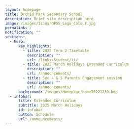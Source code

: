 ```yaml
---
layout: homepage
title: Orchid Park Secondary School
description: Brief site description here
image: /images/Icons/OPSS_Logo_Colour.jpg
permalink: /
notification: ""
sections:
  - hero:
      key_highlights:
        - title: 2025 Term 2 Timetable
          description: ""
          url: /links/Student/tt/
        - title: 2025 March Holidays Extended Curriculum
          description: ""
          url: /announcements/
        - title: Sec 4 & 5 Parents Engagement session
          description: ""
          url: /announcements/
      background: /images/Homepage/home20221230.bmp
  - infobar:
      title: Extended Curriculum
      subtitle: 2025 March Holidays
      id: infobar
      button: Schedule
      url: /announcements/
---
```

